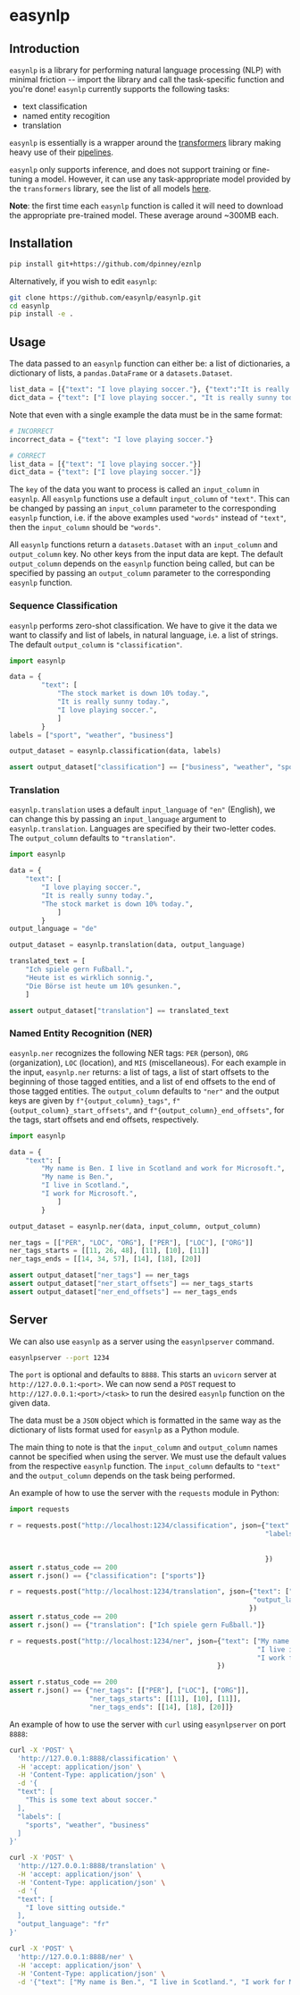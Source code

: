 # easynlp

## Introduction

`easynlp` is a library for performing natural language processing (NLP) with minimal friction -- import the library and call the task-specific function and you're done! `easynlp` currently supports the following tasks:

- text classification
- named entity recogition
- translation

`easynlp` is essentially is a wrapper around the [transformers](https://github.com/huggingface/transformers) library making heavy use of their [pipelines](https://huggingface.co/transformers/main_classes/pipelines.html).

`easynlp` only supports inference, and does not support training or fine-tuning a model. However, it can use any task-appropriate model provided by the `transformers` library, see the list of all models [here](https://huggingface.co/models).

**Note**: the first time each `easynlp` function is called it will need to download the appropriate pre-trained model. These average around ~300MB each.

## Installation

```bash
pip install git+https://github.com/dpinney/eznlp
```

Alternatively, if you wish to edit `easynlp`:

```bash
git clone https://github.com/easynlp/easynlp.git
cd easynlp
pip install -e .
```

## Usage

The data passed to an `easynlp` function can either be: a list of dictionaries, a dictionary of lists, a `pandas.DataFrame` or a `datasets.Dataset`.

```python
list_data = [{"text": "I love playing soccer."}, {"text":"It is really sunny today."}]
dict_data = {"text": ["I love playing soccer.", "It is really sunny today."]}
```

Note that even with a single example the data must be in the same format:

```python
# INCORRECT
incorrect_data = {"text": "I love playing soccer."}

# CORRECT
list_data = [{"text": "I love playing soccer."}]
dict_data = {"text": ["I love playing soccer."]}
```

The `key` of the data you want to process is called an `input_column` in `easynlp`. All `easynlp` functions use a default `input_column` of `"text"`. This can be changed by passing an `input_column` parameter to the corresponding `easynlp` function, i.e. if the above examples used `"words"` instead of `"text"`, then the `input_column` should be `"words"`.

All `easynlp` functions return a `datasets.Dataset` with an `input_column` and `output_column` key. No other keys from the input data are kept. The default `output_column` depends on the `easynlp` function being called, but can be specified by passing an `output_column` parameter to the corresponding `easynlp` function.

### Sequence Classification

`easynlp` performs zero-shot classification. We have to give it the data we want to classify and list of labels, in natural language, i.e. a list of strings. The default `output_column` is `"classification"`.

```python
import easynlp

data = {
        "text": [
            "The stock market is down 10% today.",
            "It is really sunny today.",
            "I love playing soccer.",
            ]
        }
labels = ["sport", "weather", "business"]

output_dataset = easynlp.classification(data, labels)

assert output_dataset["classification"] == ["business", "weather", "sports"]
```

### Translation

`easynlp.translation` uses a default `input_language` of `"en"` (English), we can change this by passing an `input_language` argument to `easynlp.translation`. Languages are specified by their two-letter codes. The `output_column` defaults to `"translation"`.

```python
import easynlp

data = {
    "text": [
        "I love playing soccer.",
        "It is really sunny today.",
        "The stock market is down 10% today.",
            ]
        }
output_language = "de"

output_dataset = easynlp.translation(data, output_language)

translated_text = [
    "Ich spiele gern Fußball.",
    "Heute ist es wirklich sonnig.",
    "Die Börse ist heute um 10% gesunken.",
    ]

assert output_dataset["translation"] == translated_text
```

### Named Entity Recognition (NER)

`easynlp.ner` recognizes the following NER tags: `PER` (person), `ORG` (organization), `LOC` (location), and `MIS` (miscellaneous). For each example in the input, `easynlp.ner` returns: a list of tags, a list of start offsets to the beginning of those tagged entities, and a list of end offsets to the end of those tagged entities. The `output_column` defaults to `"ner"` and the output keys are given by `f"{output_column}_tags"`, `f"{output_column}_start_offsets"`, and `f"{output_column}_end_offsets"`, for the tags, start offsets and end offsets, respectively.

```python
import easynlp

data = {
    "text": [
        "My name is Ben. I live in Scotland and work for Microsoft.",
        "My name is Ben.",
        "I live in Scotland.",
        "I work for Microsoft.",
            ]
        }

output_dataset = easynlp.ner(data, input_column, output_column)

ner_tags = [["PER", "LOC", "ORG"], ["PER"], ["LOC"], ["ORG"]]
ner_tags_starts = [[11, 26, 48], [11], [10], [11]]
ner_tags_ends = [[14, 34, 57], [14], [18], [20]]

assert output_dataset["ner_tags"] == ner_tags
assert output_dataset["ner_start_offsets"] == ner_tags_starts
assert output_dataset["ner_end_offsets"] == ner_tags_ends
```

## Server

We can also use `easynlp` as a server using the `easynlpserver` command.

```bash
easynlpserver --port 1234
```

The `port` is optional and defaults to `8888`. This starts an `uvicorn` server at `http://127.0.0.1:<port>`. We can now send a `POST` request to `http://127.0.0.1:<port>/<task>` to run the desired `easynlp` function on the given data.

The data must be a `JSON` object which is formatted in the same way as the dictionary of lists format used for `easynlp` as a Python module.

The main thing to note is that the `input_column` and `output_column` names cannot be specified when using the server. We must use the default values from the respective `easynlp` function. The `input_column` defaults to `"text"` and the `output_column` depends on the task being performed.

An example of how to use the server with the `requests` module in Python:

```python
import requests

r = requests.post("http://localhost:1234/classification", json={"text": ["I love playing soccer."],
                                                                "labels": ["sports", 
                                                                           "weather",
                                                                           "business"]
                                                                })
assert r.status_code == 200
assert r.json() == {"classification": ["sports"]}

r = requests.post("http://localhost:1234/translation", json={"text": ["I love playing soccer."],
                                                             "output_language": "de"
                                                            })
assert r.status_code == 200
assert r.json() == {"translation": ["Ich spiele gern Fußball."]}

r = requests.post("http://localhost:1234/ner", json={"text": ["My name is Ben.",
                                                              "I live in Scotland.",
                                                              "I work for Microsoft."]
                                                    })

assert r.status_code == 200
assert r.json() == {"ner_tags": [["PER"], ["LOC"], ["ORG"]],
                    "ner_tags_starts": [[11], [10], [11]],
                    "ner_tags_ends": [[14], [18], [20]]}
```

An example of how to use the server with `curl` using `easynlpserver` on port `8888`:

```bash
curl -X 'POST' \
  'http://127.0.0.1:8888/classification' \
  -H 'accept: application/json' \
  -H 'Content-Type: application/json' \
  -d '{
  "text": [
    "This is some text about soccer."
  ],
  "labels": [
    "sports", "weather", "business"
  ]
}'
```

```bash
curl -X 'POST' \
  'http://127.0.0.1:8888/translation' \
  -H 'accept: application/json' \
  -H 'Content-Type: application/json' \
  -d '{
  "text": [
    "I love sitting outside."
  ],
  "output_language": "fr"
}'
```

```bash
curl -X 'POST' \
  'http://127.0.0.1:8888/ner' \
  -H 'accept: application/json' \
  -H 'Content-Type: application/json' \
  -d '{"text": ["My name is Ben.", "I live in Scotland.", "I work for Microsoft."]}'
```
